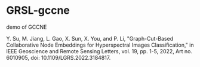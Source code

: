 # GRSL-gccne
demo of GCCNE

Y. Su, M. Jiang, L. Gao, X. Sun, X. You, and P. Li, "Graph-Cut-Based Collaborative Node Embeddings for Hyperspectral Images Classification," in IEEE Geoscience and Remote Sensing Letters, vol. 19, pp. 1-5, 2022, Art no. 6010905, doi: 10.1109/LGRS.2022.3184817.
